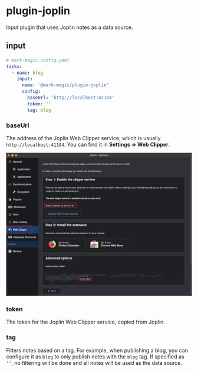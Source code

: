 # plugin-joplin

Input plugin that uses Joplin notes as a data source.

## input

```yaml
# mark-magic.config.yaml
tasks:
  - name: blog
    input:
      name: '@mark-magic/plugin-joplin'
      config:
        baseUrl: 'http://localhost:41184'
        token: ''
        tag: blog
```

### baseUrl

The address of the Joplin Web Clipper service, which is usually `http://localhost:41184`. You can find it in **Settings => Web Clipper**.

![joplin-webclipper](../resources/joplin-webclipper.png)

### token

The token for the Joplin Web Clipper service, copied from Joplin.

### tag

Filters notes based on a tag. For example, when publishing a blog, you can configure it as `blog` to only publish notes with the `blog` tag. If specified as `''`, no filtering will be done and all notes will be used as the data source.
